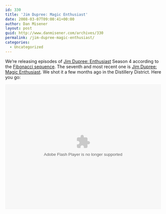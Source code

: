 ```yaml
---
id: 330
title: 'Jim Dupree: Magic Enthusiast'
date: 2008-03-07T09:00:41+00:00
author: Dan Misener
layout: post
guid: http://www.danmisener.com/archives/330
permalink: /jim-dupree-magic-enthusiast/
categories:
  - Uncategorized
---
```

We&#8217;re releasing episodes of [Jim Dupree: Enthusiast](http://www.collectiveproductions.com/jimdupree/) Season 4 according to the [Fibonacci sequence](http://en.wikipedia.org/wiki/Fibonacci_number). The seventh and most recent one is [Jim Dupree: Magic Enthusiast](http://www.collectiveproductions.com/jimdupree/2008/03/05/episode-37-jim-dupree-magic-enthusiast/). We shot it a few months ago in the Distillery District. Here you go:

<embed src="http://blip.tv/play/AayjKQ" type="application/x-shockwave-flash" width="500" height="400" allowscriptaccess="always" allowfullscreen="true" />